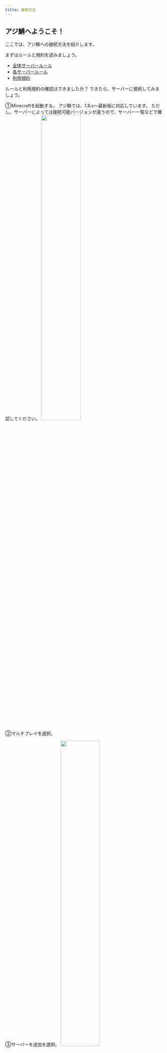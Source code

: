 ```yaml
---
title: 接続方法
---
```


## アジ鯖へようこそ！

ここでは、アジ鯖への接続方法を紹介します。

まずはルールと規約を読みましょう。

- [全体サーバールール](/rules/global-server-rules)
- [各サーバールール](/rules/server-rules)
- [利用規約](/rules/terms)

ルールと利用規約の確認はできましたか？
できたら、サーバーに接続してみましょう。

①Minecraftを起動する。
アジ鯖では、1.8.x～最新版に対応しています。
ただし、サーバーによっては接続可能バージョンが違うので、サーバー一覧などで確認してください。
<img src="https://i.azisaba.net/join2020/connect2.png" style="width: 50%" />

②マルチプレイを選択。

③サーバーを追加を選択。
<img src="https://i.azisaba.net/join2020/connect3.png" style="width: 50%" />

④サーバーアドレスに「azisaba.net」と入力し、サーバーリソースパックを「有効」にして、完了を選択。
<img src="https://i.azisaba.net/join2020/connect4.png" style="width: 50%" />

**TIPS**
なんかラグい…、接続できない…といった場合はアドレスを変えてみるといいかもしれません。アドレス一覧は[こちらから](/connect/addresses)

⑤追加したサーバー欄の上でダブルクリック、または、サーバー欄を選択し「サーバーに接続」を選択し接続。
<img src="https://i.azisaba.net/join2020/connect5.png" style="width: 50%" />

⑥サーバーに接続完了！
<img src="https://i.azisaba.net/join2020/2025-07-05_15.25.51_4K.png" style="width: 50%" />

接続して最初に降り立ったところはロビー鯖です。
アジ鯖では参加するとき、必ずロビー鯖に接続されます。
このサーバーから各鯖に接続していくのです！
ちなみにアジ鯖内のサーバーから別のサーバーに移動したいとき、いちいちロビーに戻る必要はありません。
`/server <サーバー名>`で移動できます。

さて、ロビー鯖に接続できたわけですが、アジ鯖はいろいろなサーバーが接続されています。
銃ゲーム、生活、PvP などなど
これらのサーバーはどれも個性的でとても楽しめます。ぜひ気に入るサーバーを見つけてください！
アジ鯖にあるサーバーの一覧はこちらから。

では、実際に接続してみましょう。

①ホットバーにある魚を右クリックする。
<img src="https://i.azisaba.net/join2020/2021-05-21_00.22.51.png" style="width: 50%" />

②開いた画面で移動したいサーバーを選択する。
<img src="https://i.azisaba.net/join2020/azisaba-serverselect.png" style="width: 50%" />

1段目にあるアイテムたちが、今公開されているサーバーに移動するためのアイテムです。
3段目にあるアイテムたちは、ロビー鯖やAFK鯖に移動するためのアイテムです。
5段目にあるアイテムたちは、未公開サーバーに移動するためのアイテムです。未公開なので移動することはできません。

1段目の中から試しに、好きなサーバーを選んでみましょう。
この説明では小麦のアイテムが割り当てられている「Lifeサーバー」に移動したいと思います。

③小麦のアイテムを左クリックする。

④Lifeサーバーに接続完了！
<img src="https://i.azisaba.net/join2020/2025-07-05_15.28.19_4K.png" style="width: 50%" />

ここがLifeサーバーです。サーバーの説明は[こちら](/servers/life)からみてください。

では、ロビーに戻ってみましょう。
戻るときは、`/server lobby`とコマンドを打ちます。
そうするとロビー鯖に戻れます。

これで一通り、接続方法の説明は終わりました。これからは自分でサーバーを見つけて実際に遊んでみましょう！

その際に便利なリンクを下に置いておきます。ぜひ利用してください。

また、アジ鯖には公式DsicordサーバーとTwitterがあります。
**Discordではリアルタイムにサーバーの情報を配信したり、最新情報をいち早くゲットできたり、ほかのプレイヤーと交流したりできます。**
**X(旧Twitter)でも新要素の配信を行っています。**(たぶん)
是非、**Discordサーバーへの参加、X(旧Twitter)のフォロー**をお願いします！！

- [アジ鯖公式Discordサーバー](https://discord.gg/azisaba)
- [アジ鯖公式X(旧Twitter)](https://x.com/AzisabaNetwork)

便利なリンク
- [アジ鯖公式Wiki](https://wiki.azisaba.net)
- [サーバー一覧](/servers)

<span style="font-size: 2em">よいアジ鯖ライフを！！！！！！！</span>

